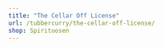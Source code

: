 ```yaml
---
title: "The Cellar Off License"
url: /tubbercurry/the-cellar-off-license/
shop: Spirituosen
---
```

